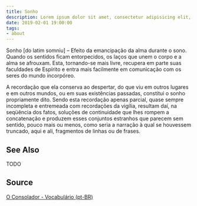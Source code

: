 ```yaml
---
title: Sonho
description: Lorem ipsum dolor sit amet, consectetur adipisicing elit, sed do eiusmod tempor incididunt ut labore et dolore magna aliqua.  TODO
date: 2019-02-01 19:00:00
tags:
- about
---
```


Sonho [do latim somniu] – Efeito da emancipação da alma durante o sono. Quando os sentidos ficam entorpecidos, os laços que unem o corpo e a alma se afrouxam. Esta, tornando-se mais livre, recupera em parte suas faculdades de Espírito e entra mais facilmente em comunicação com os seres do mundo incorpóreo.

A recordação que ela conserva ao despertar, do que viu em outros lugares e em outros mundos, ou em suas existências passadas, constitui o sonho propriamente dito. Sendo esta recordação apenas parcial, quase sempre incompleta e entremeada com recordações da vigília, resultam daí, na seqüência dos fatos, soluções de continuidade que lhes rompem a concatenação e produzem esses conjuntos estranhos que parecem sem sentido, pouco mais ou menos, como seria a narração à qual se houvessem truncado, aqui e ali, fragmentos de linhas ou de frases.

## See Also
TODO

## Source
[O Consolador - Vocabulário (pt-BR)](http://www.oconsolador.com.br/linkfixo/vocabulario/principal.html)
